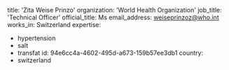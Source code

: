 title: 'Zita Weise Prinzo'
organization: 'World Health Organization'
job_title: 'Technical Officer'
official_title: Ms
email_address: weiseprinzoz@who.int
works_in: Switzerland
expertise:
  - hypertension
  - salt
  - transfat
id: 94e6cc4a-4602-495d-a673-159b57ee3db1
country:
  - switzerland
